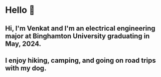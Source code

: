 # Hello 🤖
## Hi, I'm Venkat and I'm an electrical engineering major at Binghamton University graduating in May, 2024. 

## I enjoy hiking, camping, and going on road trips with my dog. 
